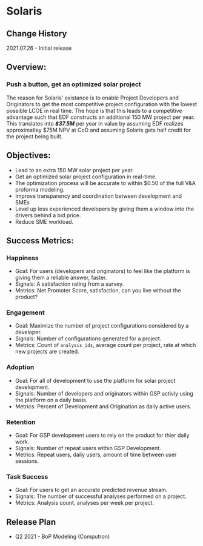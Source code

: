 # Solaris

## Change History
2021.07.26 - Initial release

## Overview:
### Push a button, get an optimized solar project  
The reason for Solaris' existance is to enable Project Developers and Originators to get the most competitive project configuration with the lowest possible LCOE in real time. The hope is that this leads to a competitive advantage such that EDF constructs an additional 150 MW project per year. This translates into ___$37.5M___ per year in value by assuming EDF realizes approximatley $75M NPV at CoD and assuming Solaris gets half credit for the project being built. 

## Objectives:
- Lead to an extra 150 MW solar project per year.
- Get an optimized solar project configuration in real-time.
- The optimization process will be accurate to within $0.50 of the full V&A proforma modeling.
- Improve transparency and coordination between development and SMEs 
- Level up less experienced developers by giving them a window into the drivers behind a bid price.
- Reduce SME workload.

## Success Metrics:
### Happiness
- Goal: For users (developers and originators) to feel like the platform is giving them a reliable answer, faster.
- Signals: A satisfaction rating from a survey.
- Metrics: Net Promoter Score, satisfaction, can you live without the product?

### Engagement
- Goal: Maximize the number of project configurations considered by a developer.
- Signals: Number of configurations generated for a project. 
- Metrics: Count of `analysis_ids`, average count per project, rate at which new projects are created. 

### Adoption 
- Goal: For all of development to use the platform for solar project development.
- Signals: Number of developers and originators within GSP activly using the platform on a daily basis.
- Metrics: Percent of Development and Origination as daily active users. 

### Retention
- Goal: For GSP development users to rely on the product for thier daily work.
- Signals: Number of repeat users within GSP Development.
- Metrics: Repeat users, daily users, amount of time between user sessions.

### Task Success
- Goal: For users to get an accurate predicted revenue stream. 
- Signals: The number of successful analyses performed on a project.
- Metrics: Analysis count, analyses per week per project. 

## Release Plan
- Q2 2021 - BoP Modeling (Computron)

